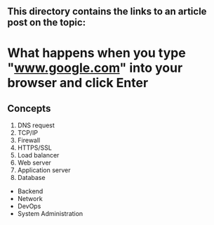 ## This directory contains the links to an article post on the topic:
# What happens when you type "www.google.com" into your browser and click Enter

## Concepts
1. DNS request
2. TCP/IP
3. Firewall
4. HTTPS/SSL
5. Load balancer
6. Web server
7. Application server
8. Database

* Backend  
* Network
* DevOps
* System Administration
